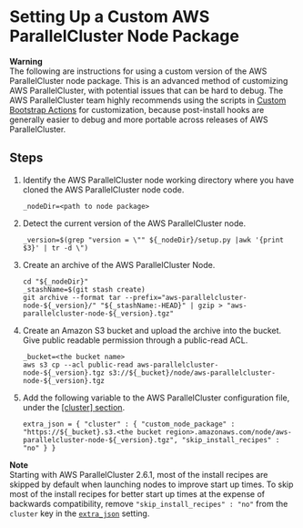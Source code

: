 # Setting Up a Custom AWS ParallelCluster Node Package<a name="custom_node_package"></a>

**Warning**  
The following are instructions for using a custom version of the AWS ParallelCluster node package\. This is an advanced method of customizing AWS ParallelCluster, with potential issues that can be hard to debug\. The AWS ParallelCluster team highly recommends using the scripts in [Custom Bootstrap Actions](pre_post_install.md) for customization, because post\-install hooks are generally easier to debug and more portable across releases of AWS ParallelCluster\.

## Steps<a name="steps"></a>

1. Identify the AWS ParallelCluster node working directory where you have cloned the AWS ParallelCluster node code\.

   ```
   _nodeDir=<path to node package>
   ```

1. Detect the current version of the AWS ParallelCluster node\.

   ```
   _version=$(grep "version = \"" ${_nodeDir}/setup.py |awk '{print $3}' | tr -d \")
   ```

1. Create an archive of the AWS ParallelCluster Node\.

   ```
   cd "${_nodeDir}"
   _stashName=$(git stash create)
   git archive --format tar --prefix="aws-parallelcluster-node-${_version}/" "${_stashName:-HEAD}" | gzip > "aws-parallelcluster-node-${_version}.tgz"
   ```

1. Create an Amazon S3 bucket and upload the archive into the bucket\. Give public readable permission through a public\-read ACL\.

   ```
   _bucket=<the bucket name>
   aws s3 cp --acl public-read aws-parallelcluster-node-${_version}.tgz s3://${_bucket}/node/aws-parallelcluster-node-${_version}.tgz
   ```

1. Add the following variable to the AWS ParallelCluster configuration file, under the [[cluster] section](cluster-definition.md)\.

   ```
   extra_json = { "cluster" : { "custom_node_package" : "https://${_bucket}.s3.<the bucket region>.amazonaws.com/node/aws-parallelcluster-node-${_version}.tgz", "skip_install_recipes" : "no" } }
   ```
**Note**  
Starting with AWS ParallelCluster 2\.6\.1, most of the install recipes are skipped by default when launching nodes to improve start up times\. To skip most of the install recipes for better start up times at the expense of backwards compatibility, remove `"skip_install_recipes" : "no"` from the `cluster` key in the [`extra_json`](cluster-definition.md#extra-json) setting\.